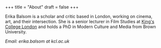 +++
title = "About"
draft = false
+++

Erika Balsom is a scholar and critic based in London, working on cinema, art, and their intersection. She is a senior lecturer in Film Studies at [King's College London](https://www.kcl.ac.uk/artshums/depts/filmstudies/people/acad/balsom/index.aspx) and holds a PhD in Modern Culture and Media from Brown University.

*Email: erika.balsom at kcl.ac.uk*
